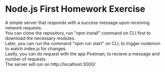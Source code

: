 # Node.js First Homework Exercise
A simple server that responds with a success message upon receiving network requests. <br/>
You can clone the repository, run "npm install" command on CLI first to download the necessary modules.  <br/>
Later, you can run the command "npm run start" on CLI, to trigger nodemon to watch index.js for changes.  <br/>
Lastly, you can do request with the app Postman, to recieve a message and number of requests.  <br/>
The server will run on http://localhost:3000/  <br/>
